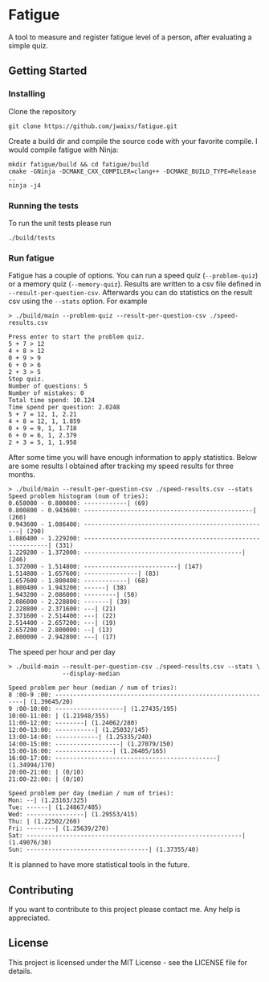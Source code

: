 
# Fatigue

A tool to measure and register fatigue level of a person, after evaluating a
simple quiz.

## Getting Started


### Installing

Clone the repository
```
git clone https://github.com/jwaixs/fatigue.git
```
Create a build dir and compile the source code with your favorite compile. I
would compile fatigue with Ninja:
```
mkdir fatigue/build && cd fatigue/build
cmake -GNinja -DCMAKE_CXX_COMPILER=clang++ -DCMAKE_BUILD_TYPE=Release ..
ninja -j4
```

### Running the tests

To run the unit tests please run
```
./build/tests
```

### Run fatigue

Fatigue has a couple of options. You can run a speed quiz (`--problem-quiz`)
or a memory quiz (`--memory-quiz`). Results are written to a csv file defined
in `--result-per-question-csv`. Afterwards you can do statistics on the
result csv using the `--stats` option. For example
```
> ./build/main --problem-quiz --result-per-question-csv ./speed-results.csv

Press enter to start the problem quiz.
5 + 7 > 12
4 + 8 > 12
0 + 9 > 9
6 + 0 > 6
2 + 3 > 5
Stop quiz.
Number of questions: 5
Number of mistakes: 0
Total time spend: 10.124
Time spend per question: 2.0248
5 + 7 = 12, 1, 2.21
4 + 8 = 12, 1, 1.859
0 + 9 = 9, 1, 1.718
6 + 0 = 6, 1, 2.379
2 + 3 = 5, 1, 1.958
```
After some time you will have enough information to apply statistics. Below
are some results I obtained after tracking my speed results for three months.
```
> ./build/main --result-per-question-csv ./speed-results.csv --stats
Speed problem histogram (num of tries):
0.658000 - 0.800800: ------------| (69)
0.800800 - 0.943600: -----------------------------------------------| (260)
0.943600 - 1.086400: ----------------------------------------------------| (290)
1.086400 - 1.229200: ------------------------------------------------------------| (331)
1.229200 - 1.372000: --------------------------------------------| (246)
1.372000 - 1.514800: --------------------------| (147)
1.514800 - 1.657600: ---------------| (83)
1.657600 - 1.800400: ------------| (68)
1.800400 - 1.943200: ------| (38)
1.943200 - 2.086000: ---------| (50)
2.086000 - 2.228800: -------| (39)
2.228800 - 2.371600: ---| (21)
2.371600 - 2.514400: ---| (22)
2.514400 - 2.657200: ---| (19)
2.657200 - 2.800000: --| (13)
2.800000 - 2.942800: ---| (17)
```
The speed per hour and per day
```
> ./build-main --result-per-question-csv ./speed-results.csv --stats \
               --display-median

Speed problem per hour (median / num of tries):
8 :00-9 :00: -------------------------------------------------------------| (1.39645/20)
9 :00-10:00: -------------------| (1.27435/195)
10:00-11:00: | (1.21948/355)
11:00-12:00: --------| (1.24062/280)
12:00-13:00: -----------| (1.25032/145)
13:00-14:00: ------------| (1.25335/240)
14:00-15:00: ------------------| (1.27079/150)
15:00-16:00: ----------------| (1.26405/165)
16:00-17:00: ---------------------------------------------| (1.34994/170)
20:00-21:00: | (0/10)
21:00-22:00: | (0/10)

Speed problem per day (median / num of tries):
Mon: --| (1.23163/325)
Tue: ------| (1.24867/405)
Wed: ----------------| (1.29553/415)
Thu: | (1.22502/260)
Fri: --------| (1.25639/270)
Sat: ------------------------------------------------------------| (1.49076/30)
Sun: ----------------------------------| (1.37355/40)
```
It is planned to have more statistical tools in the future.

## Contributing

If you want to contribute to this project please contact me. Any help is
appreciated.

## License

This project is licensed under the MIT License - see the LICENSE file for
details.
